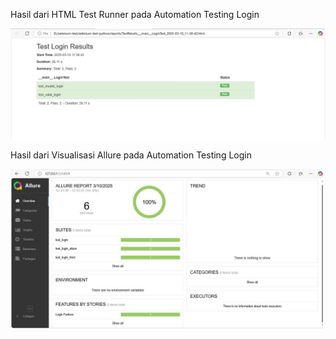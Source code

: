 <p>Hasil dari HTML Test Runner pada Automation Testing Login</p>
<img src="reports/test_login.jpg" alt="Hasil HTML Test Runner">
<br>
<p>Hasil dari Visualisasi Allure pada Automation Testing Login</p>
<img src="allure-report/test_login.jpg" alt="Hasil HTML Test Runner" width="500">

